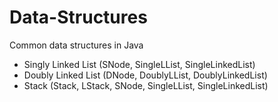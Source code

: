 # Data-Structures
Common data structures in Java

  - Singly Linked List (SNode, SingleLList, SingleLinkedList)
  - Doubly Linked List (DNode, DoublyLList, DoublyLinkedList)
  - Stack (Stack, LStack, SNode, SingleLList, SingleLinkedList)
